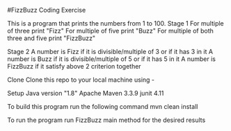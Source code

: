 #FizzBuzz Coding Exercise

This is a program that prints the numbers from 1 to 100.
Stage 1
    For multiple of three print "Fizz"
    For multiple of five print "Buzz"
    For multiple of both three and five print "FizzBuzz"

Stage 2
    A number is Fizz if it is divisible/multiple of 3 or if it has 3 in it
    A number is Buzz if it is divisible/multiple of 5 or if it has 5 in it
    A number is FizzBuzz if it satisfy above 2 criterion together

Clone
    Clone this repo to your local machine using -

Setup
    Java version "1.8"
    Apache Maven 3.3.9
    junit 4.11

To build this program run the following command
    mvn clean install

To run the program
    run FizzBuzz main method for the desired results
